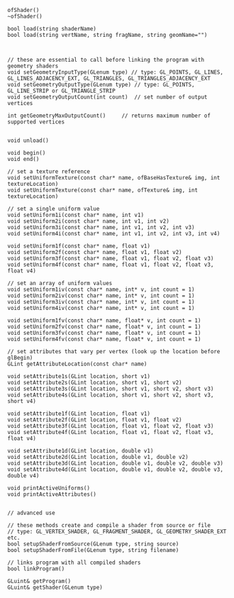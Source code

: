 	ofShader()
	~ofShader()
	
	bool load(string shaderName)
	bool load(string vertName, string fragName, string geomName="")
	
	
	
	// these are essential to call before linking the program with geometry shaders
	void setGeometryInputType(GLenum type) // type: GL_POINTS, GL_LINES, GL_LINES_ADJACENCY_EXT, GL_TRIANGLES, GL_TRIANGLES_ADJACENCY_EXT
	void setGeometryOutputType(GLenum type) // type: GL_POINTS, GL_LINE_STRIP or GL_TRIANGLE_STRIP
	void setGeometryOutputCount(int count)	// set number of output vertices
	
	int getGeometryMaxOutputCount()		// returns maximum number of supported vertices


	void unload()
	
	void begin()
	void end()
	
	// set a texture reference
	void setUniformTexture(const char* name, ofBaseHasTexture& img, int textureLocation)
	void setUniformTexture(const char* name, ofTexture& img, int textureLocation)
	
	// set a single uniform value
	void setUniform1i(const char* name, int v1)
	void setUniform2i(const char* name, int v1, int v2)
	void setUniform3i(const char* name, int v1, int v2, int v3)
	void setUniform4i(const char* name, int v1, int v2, int v3, int v4)
	
	void setUniform1f(const char* name, float v1)
	void setUniform2f(const char* name, float v1, float v2)
	void setUniform3f(const char* name, float v1, float v2, float v3)
	void setUniform4f(const char* name, float v1, float v2, float v3, float v4)
	
	// set an array of uniform values
	void setUniform1iv(const char* name, int* v, int count = 1)
	void setUniform2iv(const char* name, int* v, int count = 1)
	void setUniform3iv(const char* name, int* v, int count = 1)
	void setUniform4iv(const char* name, int* v, int count = 1)
	
	void setUniform1fv(const char* name, float* v, int count = 1)
	void setUniform2fv(const char* name, float* v, int count = 1)
	void setUniform3fv(const char* name, float* v, int count = 1)
	void setUniform4fv(const char* name, float* v, int count = 1)
	
	// set attributes that vary per vertex (look up the location before glBegin)
	GLint getAttributeLocation(const char* name)
	
	void setAttribute1s(GLint location, short v1)
	void setAttribute2s(GLint location, short v1, short v2)
	void setAttribute3s(GLint location, short v1, short v2, short v3)
	void setAttribute4s(GLint location, short v1, short v2, short v3, short v4)
	
	void setAttribute1f(GLint location, float v1)
	void setAttribute2f(GLint location, float v1, float v2)
	void setAttribute3f(GLint location, float v1, float v2, float v3)
	void setAttribute4f(GLint location, float v1, float v2, float v3, float v4)
	
	void setAttribute1d(GLint location, double v1)
	void setAttribute2d(GLint location, double v1, double v2)
	void setAttribute3d(GLint location, double v1, double v2, double v3)
	void setAttribute4d(GLint location, double v1, double v2, double v3, double v4)
	
	void printActiveUniforms()
	void printActiveAttributes()
	

	// advanced use
	
	// these methods create and compile a shader from source or file
	// type: GL_VERTEX_SHADER, GL_FRAGMENT_SHADER, GL_GEOMETRY_SHADER_EXT etc.
	bool setupShaderFromSource(GLenum type, string source)
	bool setupShaderFromFile(GLenum type, string filename)
	
	// links program with all compiled shaders
	bool linkProgram()

	GLuint& getProgram()
	GLuint& getShader(GLenum type)